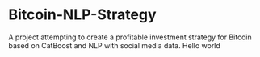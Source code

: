 # Bitcoin-NLP-Strategy
A project attempting to create a profitable investment strategy for Bitcoin based on CatBoost and NLP with social media data.
Hello world
